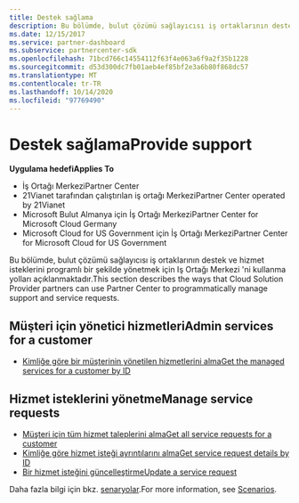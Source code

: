 ```yaml
---
title: Destek sağlama
description: Bu bölümde, bulut çözümü sağlayıcısı iş ortaklarının destek ve hizmet isteklerini programlı bir şekilde yönetmek için Iş ortağı merkezini kullanma yolları açıklanmaktadır.
ms.date: 12/15/2017
ms.service: partner-dashboard
ms.subservice: partnercenter-sdk
ms.openlocfilehash: 71bcd766c14554112f63f4e063a6f9a2f35b1228
ms.sourcegitcommit: d53d300dc7fb01aeb4ef85bf2e3a6b80f868dc57
ms.translationtype: MT
ms.contentlocale: tr-TR
ms.lasthandoff: 10/14/2020
ms.locfileid: "97769490"
---
```

# <a name="provide-support"></a><span data-ttu-id="cc406-103">Destek sağlama</span><span class="sxs-lookup"><span data-stu-id="cc406-103">Provide support</span></span>

<span data-ttu-id="cc406-104">**Uygulama hedefi**</span><span class="sxs-lookup"><span data-stu-id="cc406-104">**Applies To**</span></span>

- <span data-ttu-id="cc406-105">İş Ortağı Merkezi</span><span class="sxs-lookup"><span data-stu-id="cc406-105">Partner Center</span></span>
- <span data-ttu-id="cc406-106">21Vianet tarafından çalıştırılan iş ortağı Merkezi</span><span class="sxs-lookup"><span data-stu-id="cc406-106">Partner Center operated by 21Vianet</span></span>
- <span data-ttu-id="cc406-107">Microsoft Bulut Almanya için İş Ortağı Merkezi</span><span class="sxs-lookup"><span data-stu-id="cc406-107">Partner Center for Microsoft Cloud Germany</span></span>
- <span data-ttu-id="cc406-108">Microsoft Cloud for US Government için İş Ortağı Merkezi</span><span class="sxs-lookup"><span data-stu-id="cc406-108">Partner Center for Microsoft Cloud for US Government</span></span>

<span data-ttu-id="cc406-109">Bu bölümde, bulut çözümü sağlayıcısı iş ortaklarının destek ve hizmet isteklerini programlı bir şekilde yönetmek için Iş Ortağı Merkezi 'ni kullanma yolları açıklanmaktadır.</span><span class="sxs-lookup"><span data-stu-id="cc406-109">This section describes the ways that Cloud Solution Provider partners can use Partner Center to programmatically manage support and service requests.</span></span>

## <a name="admin-services-for-a-customer"></a><span data-ttu-id="cc406-110">Müşteri için yönetici hizmetleri</span><span class="sxs-lookup"><span data-stu-id="cc406-110">Admin services for a customer</span></span>

- [<span data-ttu-id="cc406-111">Kimliğe göre bir müşterinin yönetilen hizmetlerini alma</span><span class="sxs-lookup"><span data-stu-id="cc406-111">Get the managed services for a customer by ID</span></span>](get-the-managed-services-for-a-customer-by-id.md)

## <a name="manage-service-requests"></a><span data-ttu-id="cc406-112">Hizmet isteklerini yönetme</span><span class="sxs-lookup"><span data-stu-id="cc406-112">Manage service requests</span></span>

- [<span data-ttu-id="cc406-113">Müşteri için tüm hizmet taleplerini alma</span><span class="sxs-lookup"><span data-stu-id="cc406-113">Get all service requests for a customer</span></span>](get-all-service-requests-for-a-customer.md)
- [<span data-ttu-id="cc406-114">Kimliğe göre hizmet isteği ayrıntılarını alma</span><span class="sxs-lookup"><span data-stu-id="cc406-114">Get service request details by ID</span></span>](get-service-request-details-by-id.md)
- [<span data-ttu-id="cc406-115">Bir hizmet isteğini güncelleştirme</span><span class="sxs-lookup"><span data-stu-id="cc406-115">Update a service request</span></span>](update-a-service-request.md)

<span data-ttu-id="cc406-116">Daha fazla bilgi için bkz. [senaryolar](scenarios.md).</span><span class="sxs-lookup"><span data-stu-id="cc406-116">For more information, see [Scenarios](scenarios.md).</span></span>
